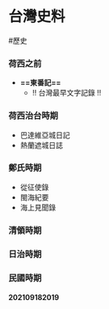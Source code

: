 # 台灣史料
#歷史
### 荷西之前
- **==東番記==**
	- !! 台灣最早文字記錄 !!
### 荷西治台時期
- 巴達維亞城日記
- 熱蘭遮城日誌
### 鄭氏時期
- 從征使錄
- 閩海紀要
- 海上見聞錄
### 清領時期
### 日治時期
### 民國時期

#### 202109182019

